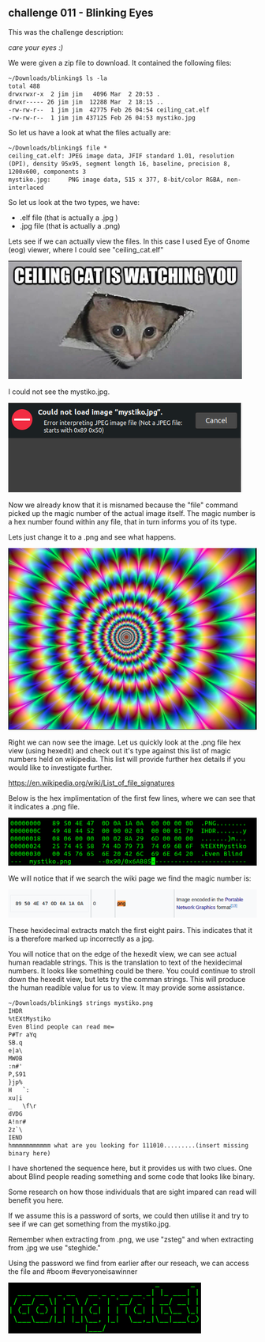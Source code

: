 ## challenge 011 - Blinking Eyes

This was the challenge description:

*care your eyes :)*

We were given a zip file to download. It contained the following files:
```script
~/Downloads/blinking$ ls -la
total 488
drwxrwxr-x  2 jim jim   4096 Mar  2 20:53 .
drwxr----- 26 jim jim  12288 Mar  2 18:15 ..
-rw-rw-r--  1 jim jim  42775 Feb 26 04:54 ceiling_cat.elf
-rw-rw-r--  1 jim jim 437125 Feb 26 04:53 mystiko.jpg
```
So let us have a look at what the files actually are:

```script
~/Downloads/blinking$ file *
ceiling_cat.elf: JPEG image data, JFIF standard 1.01, resolution (DPI), density 95x95, segment length 16, baseline, precision 8, 1200x600, components 3
mystiko.jpg:     PNG image data, 515 x 377, 8-bit/color RGBA, non-interlaced
```

So let us look at the two types, we have:
- .elf file (that is actually a .jpg )
- .jpg file (that is actually a .png)

Lets see if we can actually view the files. In this case I used Eye of Gnome (eog) viewer, where I could see "ceiling_cat.elf"

![](./images/image011a.png)

I could not see the mystiko.jpg. 

![](./images/image011b.png)

Now we already know that it is misnamed because the "file" command picked up the magic number of the actual image itself. The magic number is a hex number found within any file, that in turn informs you of its type.

Lets just change it to a .png and see what happens.

![](./images/image011c.png)

Right we can now see the image. Let us quickly look at the .png file hex view (using hexedit) and check out it's type  against this list of magic numbers held on wikipedia. This list will provide further hex details if you would like to investigate further.

https://en.wikipedia.org/wiki/List_of_file_signatures

Below is the hex implimentation of the first few lines, where we can see that it indicates a .png file.

![](./images/image011d.png)

We will notice that if we search the wiki page we find the magic number is:

![](./images/image011e.png)

These hexidecimal extracts match the first eight pairs. This indicates that it is a therefore marked up incorrectly as a jpg.

You will notice that on the edge of the hexedit view, we can see actual human readable strings. This is the translation to text of the hexidecimal numbers. It looks like something could be there. You could continue to stroll down the hexedit view, but lets try the comman strings. This will produce the human readible value for us to view. It may provide some assistance.

```script
~/Downloads/blinking$ strings mystiko.png 
IHDR
%tEXtMystiko
Even Blind people can read me=
P#Tr aYq
SB.q
e|a\
MWOB
:n#'
P,S91
}jp%
H	`:
xu|i
_	\f\r
dVDG
A!nr#
2z`\
IEND
hmmmmmmmmmmm what are you looking for 111010.........(insert missing binary here) 
```

I have shortened the sequence here, but it provides us with two clues. One about Blind people reading something and some code that looks like binary.

Some research on how those individuals that are sight impared can read will benefit you here.

If we assume this is a password of sorts, we could then utilise it and try to see if we can get something from the mystiko.jpg.

Remember when extracting from .png, we use "zsteg" and when extracting from .jpg we use "steghide."

Using the password we find from earlier after our reseach, we can access the file and #boom #everyoneisawinner

![](./images/image011f.png)




